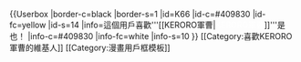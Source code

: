 {{Userbox
  |border-c=black
  |border-s=1
  |id=K66
  |id-c=#409830
  |id-fc=yellow
  |id-s=14
  |info=這個用戶喜歡'''[[KERORO軍曹|<span style="color:white;">KERORO軍曹</span>]]'''是也！
  |info-c=#409830
  |info-fc=white
  |info-s=10
}}
<includeonly>[[Category:喜歡KERORO軍曹的維基人]]</includeonly>
<noinclude>[[Category:漫畫用戶框模板]]</noinclude>